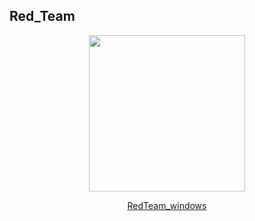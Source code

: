 ## Red_Team


<center><p><img src="https://redcanary.com/wp-content/uploads/Atomic-Red-Team-Logo.png" width="250px" /></p>





<div align="center">
  <a href="https://mitre-attack.github.io/attack-navigator/enterprise/">RedTeam_windows</a>
</div>
